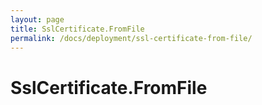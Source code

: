 ```yaml
---
layout: page
title: SslCertificate.FromFile
permalink: /docs/deployment/ssl-certificate-from-file/
---
```


SslCertificate.FromFile
=======================